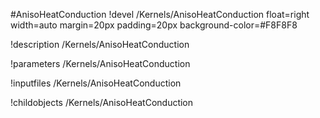 <!-- MOOSE Object Documentation Stub: Remove this when content is added. -->
#AnisoHeatConduction
!devel /Kernels/AnisoHeatConduction float=right width=auto margin=20px padding=20px background-color=#F8F8F8

!description /Kernels/AnisoHeatConduction

!parameters /Kernels/AnisoHeatConduction

!inputfiles /Kernels/AnisoHeatConduction

!childobjects /Kernels/AnisoHeatConduction
